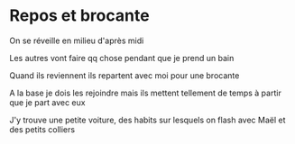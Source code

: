 # Repos et brocante 
On se réveille en milieu d'après midi 

Les autres vont faire qq chose pendant que je prend un bain

Quand ils reviennent ils repartent avec moi pour une brocante

A la base je dois les rejoindre mais ils mettent tellement de temps à partir que je part avec eux

J'y trouve une petite voiture, des habits sur lesquels on flash avec Maël et des petits colliers 

